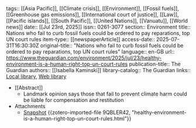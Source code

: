 tags:: [[Asia Pacific]], [[Climate crisis]], [[Environment]], [[Fossil fuels]], [[Greenhouse gas emissions]], [[International court of justice]], [[Law]], [[Pacific islands]], [[South Pacific]], [[United Nations]], [[Vanuatu]], [[World news]]
date:: [[Jul 23rd, 2025]]
issn:: 0261-3077
section:: Environment
title:: Nations who fail to curb fossil fuels could be ordered to pay reparations, top UN court rules
item-type:: [[newspaperArticle]]
access-date:: 2025-07-31T16:30:30Z
original-title:: "Nations who fail to curb fossil fuels could be ordered to pay reparations, top UN court rules"
language:: en-GB
url:: https://www.theguardian.com/environment/2025/jul/23/healthy-environment-is-a-human-right-top-un-court-rules
publication-title:: The Guardian
authors:: [[Isabella Kaminski]]
library-catalog:: The Guardian
links:: [Local library](zotero://select/library/items/S95TUZR6), [Web library](https://www.zotero.org/users/46463/items/S95TUZR6)

- [[Abstract]]
	- Landmark opinion says those that fail to prevent climate harm could be liable for compensation and restitution
- Attachments
	- [Snapshot](https://www.theguardian.com/environment/2025/jul/23/healthy-environment-is-a-human-right-top-un-court-rules) {{zotero-imported-file 9QBLER42, "healthy-environment-is-a-human-right-top-un-court-rules.html"}}